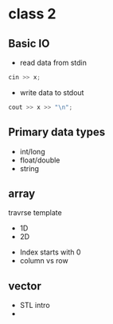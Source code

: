 # class 2

## Basic IO

- read data from stdin
```cpp
cin >> x;
```
- write data to stdout
```cpp
cout >> x >> "\n";
```

## Primary data types

- int/long
- float/double
- string

## array
travrse template

- 1D
- 2D

* Index starts with 0
* column vs row

## vector
- STL intro
- <vector>
